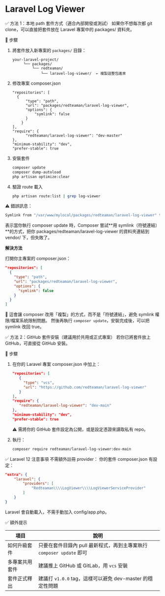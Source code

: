 # Laravel Log Viewer

✅ 方法 1：本地 path 套件方式（適合內部開發或測試）
如果你不想每次都 git clone，可以直接把套件放在 Laravel 專案中的 packages/ 資料夾。

🔧 步驟
1. 將套件放入新專案的 `packages/` 目錄：
   ```
   your-laravel-project/
        └── packages/
            └── redteaman/
                └── laravel-log-viewer/  ← 複製這整包進來
   ```
2. 修改專案 composer.json
   ```
   "repositories": [
     {
         "type": "path",
         "url": "packages/redteaman/laravel-log-viewer",
         "options": {
             "symlink": false
         }
       }
   ],
   "require": {
         "redteaman/laravel-log-viewer": "dev-master"
   },
   "minimum-stability": "dev",
   "prefer-stable": true
   ```
3. 安裝套件
   ```bash
   composer update
   composer dump-autoload
   php artisan optimize:clear
   ```
4. 驗證 route 載入
   ```bash
   php artisan route:list | grep log-viewer
   ```

⚠️ 錯誤訊息：

```bash
Symlink from "/var/www/mylocal/packages/redteaman/laravel-log-viewer" to "/var/www/mylocal/vendor/redteaman/laravel-log-viewer" failed!
```

表示當你執行 composer update 時，Composer 嘗試**用 symlink（符號連結）**的方式，把你 packages/redteaman/laravel-log-viewer 的資料夾連結到 vendor/ 下，但失敗了。

**解決方法**

打開你主專案的 composer.json：

```json
"repositories": [
  {
    "type": "path",
    "url": "packages/redteaman/laravel-log-viewer",
    "options": {
      "symlink": false
    }
  }
]
```

📌 這會讓 composer 改用「複製」的方式，而不是「符號連結」，避免 symlink 權限/檔案系統限制問題。
然後再執行 `composer update`，安裝完成後，可以把 symlink 改回 true。


✅ 方法 2：GitHub 套件安裝（建議用於共用或正式專案）
   若你已將套件放上 GitHub，可直接從 GitHub 安裝。

🔧 步驟
1. 在你的 Laravel 專案 composer.json 中加上：
   ```json
   "repositories": [
      {
        "type": "vcs",
        "url": "https://github.com/redteaman/laravel-log-viewer"
      }
   ],
   "require": {
      "redteaman/laravel-log-viewer": "dev-main"
   },
   "minimum-stability": "dev",
   "prefer-stable": true
   ```
   ⚠️ 需將你的 GitHub 套件設定為公開，或是設定憑證來讀取私有 repo。

2. 執行：
   ```bash
   composer require redteaman/laravel-log-viewer:dev-main
   ```
   
✅ Laravel 12 注意事項
不需額外註冊 provider：
你的套件 composer.json 有設定：
```json
"extra": {
    "laravel": {
        "providers": [
            "Redteaman\\\\LogViewer\\\\LogViewerServiceProvider"
        ]
    }
}
```
Laravel 會自動載入，不需手動加入 config/app.php。

✅ 額外提示

| 項目      | 說明                                              |
| ------- | ----------------------------------------------- |
| 如何升級套件  | 只要在套件目錄內 pull 最新程式，再到主專案執行 `composer update` 即可 |
| 多專案共用套件 | 建議推上 GitHub 或 GitLab，用 `vcs` 安裝                 |
| 套件正式釋出  | 建議打 `v1.0.0` tag，這樣可以避免 dev-master 的穩定性問題       |

